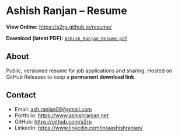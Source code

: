 # Ashish Ranjan – Resume

**View Online:** https://a2rp.github.io/resume/

**Download (latest PDF):**
[`Ashish_Ranjan_Resume.pdf`](https://github.com/a2rp/resume/releases/latest/download/Ashish_Ranjan_Resume.pdf)

## About

Public, versioned resume for job applications and sharing.
Hosted on GitHub Releases to keep a **permanent download link**.

## Contact

-   Email: ash.ranjan09@gmail.com
-   Portfolio: https://www.ashishranjan.net
-   GitHub: https://github.com/a2rp
-   LinkedIn: https://www.linkedin.com/in/aashishranjan/
